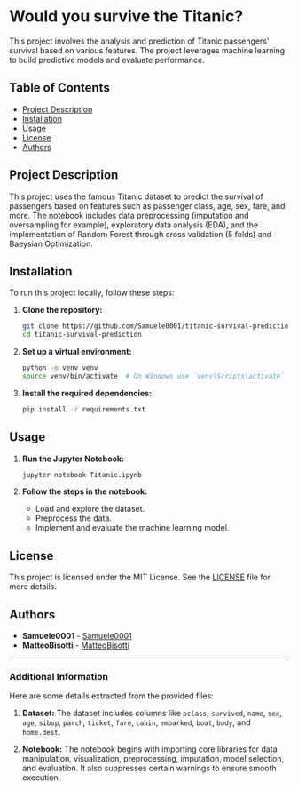# Would you survive the Titanic?


This project involves the analysis and prediction of Titanic passengers' survival based on various features. The project leverages machine learning to build predictive models and evaluate performance.

## Table of Contents
- [Project Description](#project-description)
- [Installation](#installation)
- [Usage](#usage)
- [License](#license)
- [Authors](#authors)

## Project Description
This project uses the famous Titanic dataset to predict the survival of passengers based on features such as passenger class, age, sex, fare, and more. The notebook includes data preprocessing (imputation and oversampling for example), exploratory data analysis (EDA), and the implementation of Random Forest through cross validation (5 folds) and Baeysian Optimization.

## Installation
To run this project locally, follow these steps:

1. **Clone the repository:**
    ```bash
    git clone https://github.com/Samuele0001/titanic-survival-prediction.git
    cd titanic-survival-prediction
    ```

2. **Set up a virtual environment:**
    ```bash
    python -m venv venv
    source venv/bin/activate  # On Windows use `venv\Scripts\activate`
    ```

3. **Install the required dependencies:**
    ```bash
    pip install -r requirements.txt
    ```

## Usage
1. **Run the Jupyter Notebook:**
    ```bash
    jupyter notebook Titanic.ipynb
    ```

2. **Follow the steps in the notebook:**
    - Load and explore the dataset.
    - Preprocess the data.
    - Implement and evaluate the machine learning model.

## License
This project is licensed under the MIT License. See the [LICENSE](LICENSE) file for more details.

## Authors
- **Samuele0001** - [Samuele0001](https://github.com/Samuele0001)
- **MatteoBisotti** - [MatteoBisotti](https://github.com/MatteoBisotti) 

---

### Additional Information
Here are some details extracted from the provided files:

1. **Dataset:**
   The dataset includes columns like `pclass`, `survived`, `name`, `sex`, `age`, `sibsp`, `parch`, `ticket`, `fare`, `cabin`, `embarked`, `boat`, `body`, and `home.dest`.

2. **Notebook:**
   The notebook begins with importing core libraries for data manipulation, visualization, preprocessing, imputation, model selection, and evaluation. It also suppresses certain warnings to ensure smooth execution.
